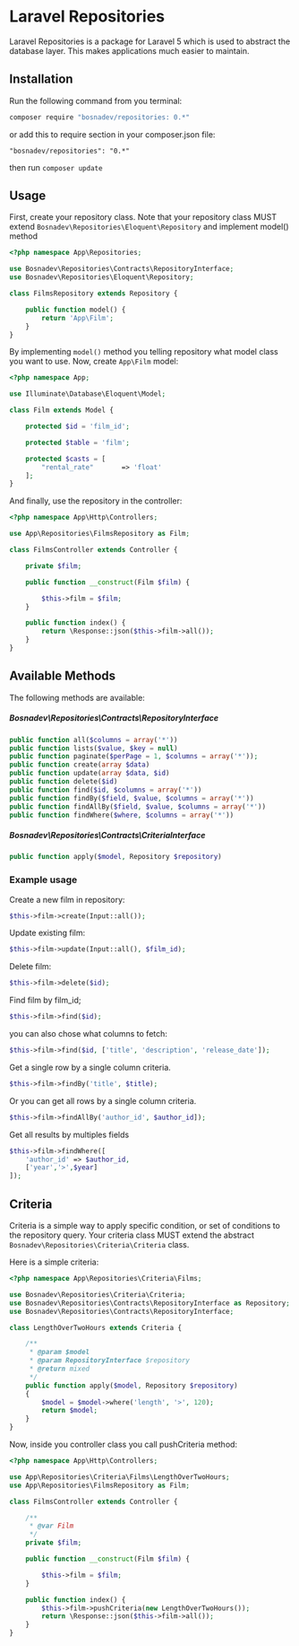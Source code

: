 # Laravel Repositories

Laravel Repositories is a package for Laravel 5 which is used to abstract the database layer. This makes applications much easier to maintain.

## Installation

Run the following command from you terminal:


 ```bash
 composer require "bosnadev/repositories: 0.*"
 ```
 
or add this to require section in your composer.json file:
 
 ```
 "bosnadev/repositories": "0.*"
 ```
 
then run ```composer update```
 
 
## Usage
 
First, create your repository class. Note that your repository class MUST extend ```Bosnadev\Repositories\Eloquent\Repository``` and implement model() method

```php
<?php namespace App\Repositories;

use Bosnadev\Repositories\Contracts\RepositoryInterface;
use Bosnadev\Repositories\Eloquent\Repository;

class FilmsRepository extends Repository {

    public function model() {
        return 'App\Film';
    }
}
```

By implementing ```model()``` method you telling repository what model class you want to use. Now, create ```App\Film``` model:

```php
<?php namespace App;

use Illuminate\Database\Eloquent\Model;

class Film extends Model {

    protected $id = 'film_id';

    protected $table = 'film';

    protected $casts = [
        "rental_rate"       => 'float'
    ];
}
```

And finally, use the repository in the controller:

```php
<?php namespace App\Http\Controllers;

use App\Repositories\FilmsRepository as Film;

class FilmsController extends Controller {

    private $film;

    public function __construct(Film $film) {

        $this->film = $film;
    }

    public function index() {
        return \Response::json($this->film->all());
    }
}
``` 

## Available Methods

The following methods are available:

##### Bosnadev\Repositories\Contracts\RepositoryInterface

```php
public function all($columns = array('*'))
public function lists($value, $key = null)
public function paginate($perPage = 1, $columns = array('*'));
public function create(array $data)
public function update(array $data, $id)
public function delete($id)
public function find($id, $columns = array('*'))
public function findBy($field, $value, $columns = array('*'))
public function findAllBy($field, $value, $columns = array('*'))
public function findWhere($where, $columns = array('*'))
```

##### Bosnadev\Repositories\Contracts\CriteriaInterface

```php
public function apply($model, Repository $repository)
```

### Example usage


Create a new film in repository:

```php
$this->film->create(Input::all());
```

Update existing film:

```php
$this->film->update(Input::all(), $film_id);
```

Delete film:

```php    
$this->film->delete($id);
```

Find film by film_id;

```php
$this->film->find($id);
```

you can also chose what columns to fetch:

```php
$this->film->find($id, ['title', 'description', 'release_date']);
```

Get a single row by a single column criteria.

```php
$this->film->findBy('title', $title);
```

Or you can get all rows by a single column criteria.
```php
$this->film->findAllBy('author_id', $author_id]);
```

Get all results by multiples fields

```php
$this->film->findWhere([
    'author_id' => $author_id,
    ['year','>',$year]
]);
```

## Criteria

Criteria is a simple way to apply specific condition, or set of conditions to the repository query. Your criteria class MUST extend the abstract ```Bosnadev\Repositories\Criteria\Criteria``` class.

Here is a simple criteria:

```php
<?php namespace App\Repositories\Criteria\Films;

use Bosnadev\Repositories\Criteria\Criteria;
use Bosnadev\Repositories\Contracts\RepositoryInterface as Repository;
use Bosnadev\Repositories\Contracts\RepositoryInterface;

class LengthOverTwoHours extends Criteria {

    /**
     * @param $model
     * @param RepositoryInterface $repository
     * @return mixed
     */
    public function apply($model, Repository $repository)
    {
        $model = $model->where('length', '>', 120);
        return $model;
    }
}
```

Now, inside you controller class you call pushCriteria method:

```php
<?php namespace App\Http\Controllers;

use App\Repositories\Criteria\Films\LengthOverTwoHours;
use App\Repositories\FilmsRepository as Film;

class FilmsController extends Controller {

    /**
     * @var Film
     */
    private $film;

    public function __construct(Film $film) {

        $this->film = $film;
    }

    public function index() {
        $this->film->pushCriteria(new LengthOverTwoHours());
        return \Response::json($this->film->all());
    }
}
```
